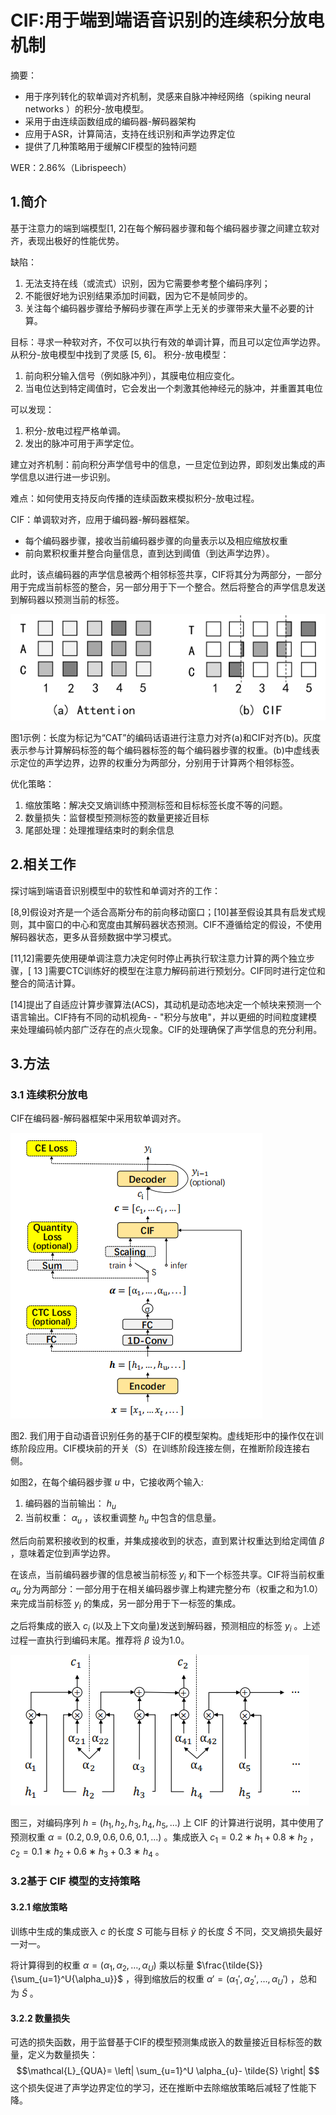 # CIF:用于端到端语音识别的连续积分放电机制

摘要：
- 用于序列转化的软单调对齐机制，灵感来自脉冲神经网络（spiking neural networks ）的积分-放电模型。
- 采用于由连续函数组成的编码器-解码器架构
- 应用于ASR，计算简洁，支持在线识别和声学边界定位
- 提供了几种策略用于缓解CIF模型的独特问题

WER：2.86%（Librispeech）

## 1.简介

基于注意力的端到端模型[1, 2]在每个解码器步骤和每个编码器步骤之间建立软对齐，表现出极好的性能优势。

缺陷：
1. 无法支持在线（或流式）识别，因为它需要参考整个编码序列；
2. 不能很好地为识别结果添加时间戳，因为它不是帧同步的。
3. 关注每个编码器步骤给予解码步骤在声学上无关的步骤带来大量不必要的计算。

目标：寻求一种软对齐，不仅可以执行有效的单调计算，而且可以定位声学边界。从积分-放电模型中找到了灵感 [5, 6]。
积分-放电模型：
1. 前向积分输入信号（例如脉冲列），其膜电位相应变化。
2. 当电位达到特定阈值时，它会发出一个刺激其他神经元的脉冲，并重置其电位

可以发现：
1. 积分-放电过程严格单调。
2. 发出的脉冲可用于声学定位。

建立对齐机制：前向积分声学信号中的信息，一旦定位到边界，即刻发出集成的声学信息以进行进一步识别。

难点：如何使用支持反向传播的连续函数来模拟积分-放电过程。

CIF：单调软对齐，应用于编码器-解码器框架。
- 每个编码器步骤，接收当前编码器步骤的向量表示以及相应缩放权重
- 前向累积权重并整合向量信息，直到达到阈值（到达声学边界）。

此时，该点编码器的声学信息被两个相邻标签共享，CIF将其分为两部分，一部分用于完成当前标签的整合，另一部分用于下一个整合。然后将整合的声学信息发送到解码器以预测当前的标签。

![图1](CIF.aseets/1.png)

图1示例：长度为标记为“CAT”的编码话语进行注意力对齐(a)和CIF对齐(b)。灰度表示参与计算解码标签的每个编码器标签的每个编码器步骤的权重。(b)中虚线表示定位的声学边界，边界的权重分为两部分，分别用于计算两个相邻标签。

优化策略：
1. 缩放策略：解决交叉熵训练中预测标签和目标标签长度不等的问题。
2. 数量损失：监督模型预测标签的数量更接近目标
3. 尾部处理：处理推理结束时的剩余信息

## 2.相关工作
探讨端到端语音识别模型中的软性和单调对齐的工作：

[8,9]假设对齐是一个适合高斯分布的前向移动窗口；[10]甚至假设其具有启发式规则，其中窗口的中心和宽度由其解码器状态预测。CIF不遵循给定的假设，不使用解码器状态，更多从音频数据中学习模式。

[11,12]需要先使用硬单调注意力决定何时停止再执行软注意力计算的两个独立步骤，[ 13 ]需要CTC训练好的模型在注意力解码前进行预划分。CIF同时进行定位和整合的简洁计算。

[14]提出了自适应计算步骤算法(ACS)，其动机是动态地决定一个帧块来预测一个语言输出。CIF持有不同的动机视角- - "积分与放电"，并以更细的时间粒度建模来处理编码帧内部广泛存在的点火现象。CIF的处理确保了声学信息的充分利用。

## 3.方法

### 3.1 连续积分放电

CIF在编码器-解码器框架中采用软单调对齐。

![图2](CIF.aseets/2.png)

图2. 我们用于自动语音识别任务的基于CIF的模型架构。虚线矩形中的操作仅在训练阶段应用。CIF模块前的开关（S）在训练阶段连接左侧，在推断阶段连接右侧。

如图2，在每个编码器步骤 $u$ 中，它接收两个输入:
1. 编码器的当前输出： $h_u$ 
2. 当前权重： $\alpha_u$ ，该权重调整 $h_u$ 中包含的信息量。

然后向前累积接收到的权重，并集成接收到的状态，直到累计权重达到给定阈值 $\beta$ ，意味着定位到声学边界。

在该点，当前编码器步骤的信息被当前标签 $y_i$ 和下一个标签共享。CIF将当前权重 $\alpha_u$ 分为两部分：一部分用于在相关编码器步骤上构建完整分布（权重之和为1.0）来完成当前标签 $y_i$ 的集成，另一部分用于下一标签的集成。

之后将集成的嵌入 $c_i$ (以及上下文向量)发送到解码器，预测相应的标签 $y_i$ 。上述过程一直执行到编码末尾。推荐将 $\beta$ 设为1.0。

![图3](CIF.aseets/3.png)

图三，对编码序列 $h = (h_1, h_2, h_3, h_4, h_5, . . .)$ 上 CIF 的计算进行说明，其中使用了预测权重 $\alpha = (0.2, 0.9, 0.6, 0.6, 0.1, . . .)$ 。集成嵌入 $c_1 = 0.2 ∗ h_1 + 0.8 ∗ h_2$ ， $c_2 = 0.1 ∗ h_2 + 0.6 ∗ h_3 +0.3 ∗ h_4$  。


### 3.2基于 CIF 模型的支持策略

#### 3.2.1 缩放策略

训练中生成的集成嵌入 $c$ 的长度 $S$ 可能与目标 $\tilde{y}$ 的长度 $\tilde{S}$ 不同，交叉熵损失最好一对一。

将计算得到的权重 $\alpha=(\alpha_1,\alpha_2,\dots,\alpha_U)$ 乘以标量 $\frac{\tilde{S}}{\sum_{u=1}^U{\alpha_u}}$ ，得到缩放后的权重 $\alpha'=(\alpha_1', \alpha_2',\dots, \alpha_U')$ ，总和为 $\tilde{S}$ 。
#### 3.2.2 数量损失

可选的损失函数，用于监督基于CIF的模型预测集成嵌入的数量接近目标标签的数量，定义为数量损失：
$$\mathcal{L}_{QUA}= \left| \sum_{u=1}^U \alpha_{u}- \tilde{S} \right| $$
 这个损失促进了声学边界定位的学习，还在推断中去除缩放策略后减轻了性能下降。
